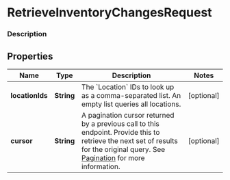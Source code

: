 
# RetrieveInventoryChangesRequest

### Description



## Properties
Name | Type | Description | Notes
------------ | ------------- | ------------- | -------------
**locationIds** | **String** | The &#x60;Location&#x60; IDs to look up as a comma-separated list. An empty list queries all locations. |  [optional]
**cursor** | **String** | A pagination cursor returned by a previous call to this endpoint. Provide this to retrieve the next set of results for the original query.  See [Pagination](https://developer.squareup.com/docs/basics/api101/pagination) for more information. |  [optional]



